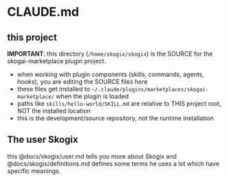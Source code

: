 # CLAUDE.md

## this project

**IMPORTANT**: this directory (`/home/skogix/skogix`) is the SOURCE for the skogai-marketplace plugin project.

- when working with plugin components (skills, commands, agents, hooks), you are editing the SOURCE files here
- these files get installed to `~/.claude/plugins/marketplaces/skogai-marketplace/` when the plugin is loaded
- paths like `skills/hello-world/SKILL.md` are relative to THIS project root, NOT the installed location
- this is the development/source repository, not the runtime installation

## The user Skogix

this @docs/skogix/user.md tells you more about Skogix and @docs/skogix/definitions.md defines some terms he uses a lot which have specific meanings.
